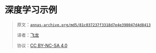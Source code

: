 # 深度学习示例

> 原文：[`annas-archive.org/md5/81c037237f3318d7e4e398047d4d8413`](https://annas-archive.org/md5/81c037237f3318d7e4e398047d4d8413)
> 
> 译者：[飞龙](https://github.com/wizardforcel)
> 
> 协议：[CC BY-NC-SA 4.0](http://creativecommons.org/licenses/by-nc-sa/4.0/)